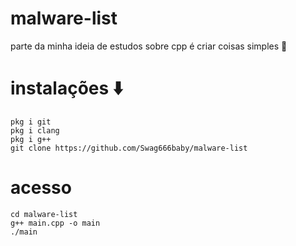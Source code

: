 # malware-list
parte da minha ideia de estudos sobre cpp é criar coisas simples 🐼

# instalações ⬇️
```
pkg i git
pkg i clang
pkg i g++
git clone https://github.com/Swag666baby/malware-list
```

# acesso
```
cd malware-list
g++ main.cpp -o main
./main
```
